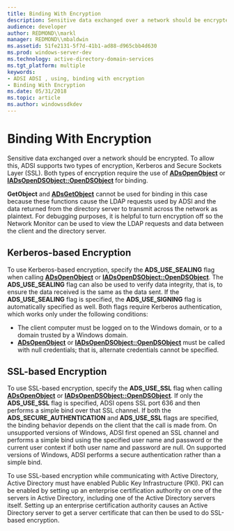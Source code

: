 ```yaml
---
title: Binding With Encryption
description: Sensitive data exchanged over a network should be encrypted.
audience: developer
author: REDMOND\\markl
manager: REDMOND\\mbaldwin
ms.assetid: 51fe2131-5f7d-41b1-ad88-d965cbb4d630
ms.prod: windows-server-dev
ms.technology: active-directory-domain-services
ms.tgt_platform: multiple
keywords:
- ADSI ADSI , using, binding with encryption
- Binding With Encryption
ms.date: 05/31/2018
ms.topic: article
ms.author: windowssdkdev
---
```


# Binding With Encryption

Sensitive data exchanged over a network should be encrypted. To allow this, ADSI supports two types of encryption, Kerberos and Secure Sockets Layer (SSL). Both types of encryption require the use of [**ADsOpenObject**](/windows/win32/Adshlp/nf-adshlp-adsopenobject?branch=master) or [**IADsOpenDSObject::OpenDSObject**](/windows/win32/Iads/nf-iads-iadsopendsobject-opendsobject?branch=master) for binding.

**GetObject** and [**ADsGetObject**](/windows/win32/Adshlp/nf-adshlp-adsgetobject?branch=master) cannot be used for binding in this case because these functions cause the LDAP requests used by ADSI and the data returned from the directory server to transmit across the network as plaintext. For debugging purposes, it is helpful to turn encryption off so the Network Monitor can be used to view the LDAP requests and data between the client and the directory server.

## Kerberos-based Encryption

To use Kerberos-based encryption, specify the **ADS\_USE\_SEALING** flag when calling [**ADsOpenObject**](/windows/win32/Adshlp/nf-adshlp-adsopenobject?branch=master) or [**IADsOpenDSObject::OpenDSObject**](/windows/win32/Iads/nf-iads-iadsopendsobject-opendsobject?branch=master). The **ADS\_USE\_SEALING** flag can also be used to verify data integrity, that is, to ensure the data received is the same as the data sent. If the **ADS\_USE\_SEALING** flag is specified, the **ADS\_USE\_SIGNING** flag is automatically specified as well. Both flags require Kerberos authentication, which works only under the following conditions:

-   The client computer must be logged on to the Windows domain, or to a domain trusted by a Windows domain.
-   [**ADsOpenObject**](/windows/win32/Adshlp/nf-adshlp-adsopenobject?branch=master) or [**IADsOpenDSObject::OpenDSObject**](/windows/win32/Iads/nf-iads-iadsopendsobject-opendsobject?branch=master) must be called with null credentials; that is, alternate credentials cannot be specified.

## SSL-based Encryption

To use SSL-based encryption, specify the **ADS\_USE\_SSL** flag when calling [**ADsOpenObject**](/windows/win32/Adshlp/nf-adshlp-adsopenobject?branch=master) or [**IADsOpenDSObject::OpenDSObject**](/windows/win32/Iads/nf-iads-iadsopendsobject-opendsobject?branch=master). If only the **ADS\_USE\_SSL** flag is specified, ADSI opens SSL port 636 and then performs a simple bind over that SSL channel. If both the **ADS\_SECURE\_AUTHENTICATION** and **ADS\_USE\_SSL** flags are specified, the binding behavior depends on the client that the call is made from. On unsupported versions of Windows, ADSI first opened an SSL channel and performs a simple bind using the specified user name and password or the current user context if both user name and password are null. On supported versions of Windows, ADSI performs a secure authentication rather than a simple bind.

To use SSL-based encryption while communicating with Active Directory, Active Directory must have enabled Public Key Infrastructure (PKI). PKI can be enabled by setting up an enterprise certification authority on one of the servers in Active Directory, including one of the Active Directory servers itself. Setting up an enterprise certification authority causes an Active Directory server to get a server certificate that can then be used to do SSL-based encryption.

 

 




